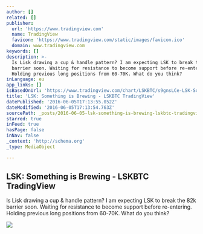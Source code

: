 ```yaml
---
author: []
related: []
publisher:
  url: 'https://www.tradingview.com'
  name: TradingView
  favicon: 'https://www.tradingview.com/static/images/favicon.ico'
  domain: www.tradingview.com
keywords: []
description: >-
  Is Lisk drawing a cup & handle pattern? I am expecting LSK to break the 82k
  barrier soon. Waiting for resistance to become support before re-entering.
  Holding previous long positions from 60-70K. What do you think?
inLanguage: eu
app_links: []
isBasedOnUrl: 'https://www.tradingview.com/chart/LSKBTC/s9gnsLCe-LSK-Something-is-Brewing/'
title: 'LSK: Something is Brewing - LSKBTC TradingView'
datePublished: '2016-06-05T17:13:55.052Z'
dateModified: '2016-06-05T17:13:54.763Z'
sourcePath: _posts/2016-06-05-lsk-something-is-brewing-lskbtc-tradingview.md
starred: true
inFeed: true
hasPage: false
inNav: false
_context: 'http://schema.org'
_type: MediaObject

---
```

<article style=""><h1>LSK: Something is Brewing - LSKBTC TradingView</h1><p>Is Lisk drawing a cup &amp; handle pattern? I am expecting LSK to break the 82k barrier soon. Waiting for resistance to become support before re-entering. Holding previous long positions from 60-70K. What do you think?</p><img src="https://s3.amazonaws.com/tradingview/s/s9gnsLCe_171_121.png" /></article>